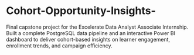 # Cohort-Opportunity-Insights-
Final capstone project for the Excelerate Data Analyst Associate Internship. Built a complete PostgreSQL data pipeline and an interactive Power BI dashboard to deliver cohort-based insights on learner engagement, enrollment trends, and campaign efficiency.
